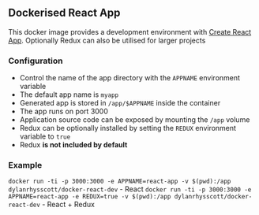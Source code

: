 ## Dockerised React App

This docker image provides a development environment with [Create React App](https://github.com/facebookincubator/create-react-app). Optionally Redux can also be utilised for larger projects

### Configuration

* Control the name of the app directory with the `APPNAME` environment variable
* The default app name is `myapp`
* Generated app is stored in `/app/$APPNAME` inside the container
* The app runs on port 3000
* Application source code can be exposed by mounting the `/app` volume
* Redux can be optionally installed by setting the `REDUX` environment variable to `true`
* Redux **is not included by default**

### Example

`docker run -ti -p 3000:3000 -e APPNAME=react-app -v $(pwd):/app dylanrhysscott/docker-react-dev` - React
`docker run -ti -p 3000:3000 -e APPNAME=react-app -e REDUX=true -v $(pwd):/app dylanrhysscott/docker-react-dev` - React + Redux
